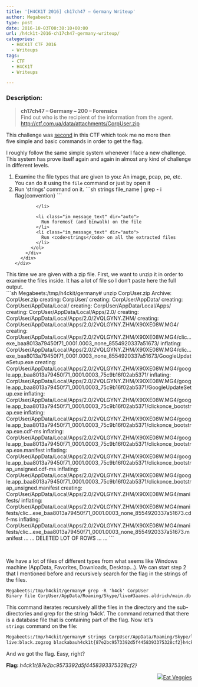 ```yaml
---
title: '[H4CK1T 2016] ch17ch47 – Germany Writeup'
author: Megabeets
type: post
date: 2016-10-03T00:30:10+00:00
url: /h4ck1t-2016-ch17ch47-germany-writeup/
categories:
  - H4CK1T CTF 2016
  - Writeups
tags:
  - CTF
  - H4CK1T
  - Writeups

---
```

### **Description:**

> **ch17ch47 &#8211; Germany &#8211; 200 &#8211; Forensics**  
> <span style="font-weight: 400;">Find out who is the recipient of the information from the agent.</span>  
> [<span style="font-weight: 400;">http://ctf.com.ua/data/attachments/CorpUser.zip</span>][1]

This challenge was [second][2] in this CTF which took me no more then five simple and basic commands in order to get the flag.

I roughly follow the same simple system whenever I face a new challenge. This system has prove itself again and again in almost any kind of challenge in different levels.

<div class="im_history_message_wrap im_message_focus">
  <div class="im_message_outer_wrap">
    <div class="im_message_wrap clearfix">
      <div class="im_content_message_wrap im_message_out">
        <div class="im_message_body">
          <ol>
            <li class="im_message_text" dir="auto">
              Examine the file types that are given to you: An image, pcap, pe, etc. You can do it using the <code>file</code> command or just by open it
            </li>
            <li class="im_message_text" dir="auto">
              Run &#8216;strings&#8217; command on it. ```sh
strings file_name | grep - i flag{convention}
```

            </li>
            
            <li class="im_message_text" dir="auto">
              Run foremost (and binwalk) on the file
            </li>
            <li class="im_message_text" dir="auto">
              Run <code>strings</code> on all the extracted files
            </li>
          </ol>
        </div>
      </div>
    </div>
  </div>
</div>

<div class="im_history_message_wrap im_grouped_short">
</div>

<div class="im_history_message_wrap im_grouped_short">
</div>

<div class="im_history_message_wrap im_grouped_short">
  This time we are given with a zip file. First, we want to unzip it in order to examine the files inside. It has a lot of file so I don&#8217;t paste here the full output.
</div>

<div class="im_history_message_wrap im_grouped_short">
  ```sh
Megabeets:/tmp/h4ckit/germany# unzip CorpUser.zip
Archive:  CorpUser.zip
   creating: CorpUser/
   creating: CorpUser/AppData/
   creating: CorpUser/AppData/Local/
   creating: CorpUser/AppData/Local/Apps/
   creating: CorpUser/AppData/Local/Apps/2.0/
   creating: CorpUser/AppData/Local/Apps/2.0/2VQLGYNY.ZHM/
   creating: CorpUser/AppData/Local/Apps/2.0/2VQLGYNY.ZHM/X90XE08W.MG4/
   creating: CorpUser/AppData/Local/Apps/2.0/2VQLGYNY.ZHM/X90XE08W.MG4/clic...exe_baa8013a79450f71_0001.0003_none_8554920337a51673/
  inflating: CorpUser/AppData/Local/Apps/2.0/2VQLGYNY.ZHM/X90XE08W.MG4/clic...exe_baa8013a79450f71_0001.0003_none_8554920337a51673/GoogleUpdateSetup.exe
   creating: CorpUser/AppData/Local/Apps/2.0/2VQLGYNY.ZHM/X90XE08W.MG4/google.app_baa8013a79450f71_0001.0003_75c9b16f02ab5371/
  inflating: CorpUser/AppData/Local/Apps/2.0/2VQLGYNY.ZHM/X90XE08W.MG4/google.app_baa8013a79450f71_0001.0003_75c9b16f02ab5371/GoogleUpdateSetup.exe
  inflating: CorpUser/AppData/Local/Apps/2.0/2VQLGYNY.ZHM/X90XE08W.MG4/google.app_baa8013a79450f71_0001.0003_75c9b16f02ab5371/clickonce_bootstrap.exe
  inflating: CorpUser/AppData/Local/Apps/2.0/2VQLGYNY.ZHM/X90XE08W.MG4/google.app_baa8013a79450f71_0001.0003_75c9b16f02ab5371/clickonce_bootstrap.exe.cdf-ms
  inflating: CorpUser/AppData/Local/Apps/2.0/2VQLGYNY.ZHM/X90XE08W.MG4/google.app_baa8013a79450f71_0001.0003_75c9b16f02ab5371/clickonce_bootstrap.exe.manifest
  inflating: CorpUser/AppData/Local/Apps/2.0/2VQLGYNY.ZHM/X90XE08W.MG4/google.app_baa8013a79450f71_0001.0003_75c9b16f02ab5371/clickonce_bootstrap_unsigned.cdf-ms
  inflating: CorpUser/AppData/Local/Apps/2.0/2VQLGYNY.ZHM/X90XE08W.MG4/google.app_baa8013a79450f71_0001.0003_75c9b16f02ab5371/clickonce_bootstrap_unsigned.manifest
   creating: CorpUser/AppData/Local/Apps/2.0/2VQLGYNY.ZHM/X90XE08W.MG4/manifests/
  inflating: CorpUser/AppData/Local/Apps/2.0/2VQLGYNY.ZHM/X90XE08W.MG4/manifests/clic...exe_baa8013a79450f71_0001.0003_none_8554920337a51673.cdf-ms
  inflating: CorpUser/AppData/Local/Apps/2.0/2VQLGYNY.ZHM/X90XE08W.MG4/manifests/clic...exe_baa8013a79450f71_0001.0003_none_8554920337a51673.manifest
  ...
  ...
  DELETED LOT OF ROWS
  ...
  ...
```

  
  <p>
    &nbsp;
  </p>
  
  <p>
    We have a lot of files of different types from what seems like Windows machine (AppData, Favorites, Downloads, Desktop&#8230;). We can start step 2 that I mentioned before and recursively search for the flag in the strings of the files.
  </p>
  
  ```default
Megabeets:/tmp/h4ckit/germany# grep -R 'h4ck' CorpUser
Binary file CorpUser/AppData/Roaming/Skype/live#3aames.aldrich/main.db matches
```

  
  <p>
    This command iterates recursively all the files in the directory and the sub-directories and grep for the string &#8216;h4ck&#8217;. The command returned that there is a database file that is containing part of the flag. Now let&#8217;s <code>strings</code> command on the file:
  </p>
  
  ```sh
Megabeets:/tmp/h4ckit/germany# strings CorpUser/AppData/Roaming/Skype/live#3aames.aldrich/main.db | grep h4ck1t
live:black.zogzog blackabauh4ck1t{87e2bc9573392d5f4458393375328cf2}h4ck1t{87e2bc9573392d5f4458393375328cf2}8183ce2902ef71ac62ab02a7c8ec762e6b14e318h4ck1t{87e2bc9573392d5f4458393375328cf2}h4ck1t{87e2bc9573392d5f4458393375328cf2}h4ck1t{87e2bc9573392d5f4458393375328cf2}h4ck1t{87e2bc9573392d5f4458393375328cf2}
```

  
  <p>
    And we got the flag. Easy, right?
  </p>
  
  <p>
    <strong>Flag: </strong><em>h4ck1t{87e2bc9573392d5f4458393375328cf2}</em>
  </p>
</div>

<div class="nf-post-footer">
  <p style="text-align: right">
    <a href="https://www.megabeets.net/about.html#vegan"><img src="../uploads/megabeets_inline_logo.png" />Eat Veggies</a>
  </p>
</div>

 [1]: http://ctf.com.ua/data/attachments/CorpUser.zip
 [2]: http://www.megabeets.net/h4ck1t-2016-1n51d3r5-j0b-canada/